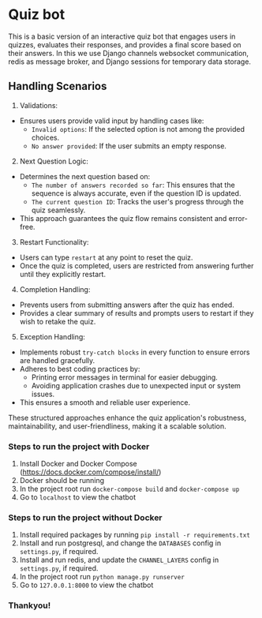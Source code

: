 # Quiz bot
This is a basic version of an interactive quiz bot that engages users in quizzes, evaluates their responses, and provides a final score based on their answers. In this we use Django channels websocket communication, redis as message broker, and Django sessions for temporary data storage.

## Handling Scenarios
1. Validations:

  * Ensures users provide valid input by handling cases like:
    * `Invalid options`: If the selected option is not among the provided choices.
    * `No answer provided`: If the user submits an empty response.

2. Next Question Logic:

  * Determines the next question based on:
    * `The number of answers recorded so far`: This ensures that the sequence is always accurate, even if the question ID is updated.
    * `The current question ID`: Tracks the user's progress through the quiz seamlessly.
 * This approach guarantees the quiz flow remains consistent and error-free.
   
3. Restart Functionality:

  * Users can type `restart` at any point to reset the quiz.
  * Once the quiz is completed, users are restricted from answering further until they explicitly restart.

4. Completion Handling:

  * Prevents users from submitting answers after the quiz has ended.
  * Provides a clear summary of results and prompts users to restart if they wish to retake the quiz.

5. Exception Handling:

  * Implements robust `try-catch blocks` in every function to ensure errors are handled gracefully.
  * Adheres to best coding practices by:
    * Printing error messages in terminal for easier debugging.
    * Avoiding application crashes due to unexpected input or system issues.
  * This ensures a smooth and reliable user experience.

These structured approaches enhance the quiz application's robustness, maintainability, and user-friendliness, making it a scalable solution.

### Steps to run the project with Docker

1. Install Docker and Docker Compose (https://docs.docker.com/compose/install/)
2. Docker should be running
3. In the project root run `docker-compose build` and `docker-compose up`
4. Go to `localhost` to view the chatbot


### Steps to run the project without Docker

1. Install required packages by running `pip install -r requirements.txt`
2. Install and run postgresql, and change the `DATABASES` config in `settings.py`, if required.
3. Install and run redis, and update the `CHANNEL_LAYERS` config in `settings.py`, if required.
4. In the project root run `python manage.py runserver`
4. Go to `127.0.0.1:8000` to view the chatbot

### Thankyou!
